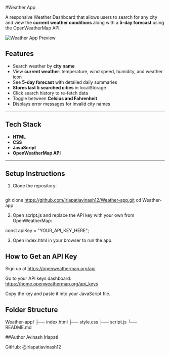 #Weather App

A responsive Weather Dashboard that allows users to search for any city and view the **current weather conditions** along with a **5-day forecast** using the OpenWeatherMap API.

![Weather App Preview](https://res.cloudinary.com/dvptfc0ji/image/upload/v1749704529/Screenshot_2025-06-12_103128_vgvka1.png)

## Features

- Search weather by **city name**
- View **current weather**: temperature, wind speed, humidity, and weather icon
- See **5-day forecast** with detailed daily summaries
- **Stores last 5 searched cities** in localStorage
- Click search history to re-fetch data
- Toggle between **Celsius and Fahrenheit**
- Displays error messages for invalid city names

---

## Tech Stack

- **HTML**
- **CSS**
- **JavaScript**
- **OpenWeatherMap API**

---

## Setup Instructions

1. Clone the repository:
   ```bash
git clone https://github.com/irlapatiavinash12/Weather-app.git
cd Weather-app

2. Open script.js and replace the API key with your own from OpenWeatherMap:

const apiKey = "YOUR_API_KEY_HERE";

3. Open index.html in your browser to run the app.

## How to Get an API Key
Sign up at https://openweathermap.org/api

Go to your API keys dashboard: https://home.openweathermap.org/api_keys

Copy the key and paste it into your JavaScript file.

## Folder Structure

Weather-app/
├── index.html
├── style.css
├── script.js
└── README.md

##Author
Avinash Irlapati

GitHub: @irlapatiavinash12


